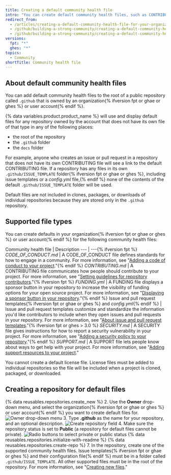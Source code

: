 ```yaml
---
title: Creating a default community health file
intro: "You can create default community health files, such as CONTRIBUTING and CODE_OF_CONDUCT. Default files will be used for any repository owned by the account that does not contain its own file of that type."
redirect_from:
  - /articles/creating-a-default-community-health-file-for-your-organization
  - /github/building-a-strong-community/creating-a-default-community-health-file-for-your-organization
  - /github/building-a-strong-community/creating-a-default-community-health-file
versions:
  fpt: "*"
  ghes: "*"
topics:
  - Community
shortTitle: Community health file
---
```


## About default community health files

You can add default community health files to the root of a public repository called `.github` that is owned by an organization{% ifversion fpt or ghae or ghes %} or user account{% endif %}.

{% data variables.product.product_name %} will use and display default files for any repository owned by the account that does not have its own file of that type in any of the following places:

- the root of the repository
- the `.github` folder
- the `docs` folder

For example, anyone who creates an issue or pull request in a repository that does not have its own CONTRIBUTING file will see a link to the default CONTRIBUTING file. If a repository has any files in its own `.github/ISSUE_TEMPLATE` folder{% ifversion fpt or ghae or ghes %}, including issue templates or a _config.yml_ file,{% endif %} none of the contents of the default `.github/ISSUE_TEMPLATE` folder will be used.

Default files are not included in clones, packages, or downloads of individual repositories because they are stored only in the `.github` repository.

## Supported file types

You can create defaults in your organization{% ifversion fpt or ghae or ghes %} or user account{% endif %} for the following community health files:

Community health file | Description
--- | ---{% ifversion fpt %}
_CODE_OF_CONDUCT.md_ | A CODE_OF_CONDUCT file defines standards for how to engage in a community. For more information, see "[Adding a code of conduct to your project](/articles/adding-a-code-of-conduct-to-your-project/)."{% endif %}
_CONTRIBUTING.md_ | A CONTRIBUTING file communicates how people should contribute to your project. For more information, see "[Setting guidelines for repository contributors](/articles/setting-guidelines-for-repository-contributors/)."{% ifversion fpt %}
_FUNDING.yml_ | A FUNDING file displays a sponsor button in your repository to increase the visibility of funding options for your open source project. For more information, see "[Displaying a sponsor button in your repository](/articles/displaying-a-sponsor-button-in-your-repository)."{% endif %}
Issue and pull request templates{% ifversion fpt or ghae or ghes %} and _config.yml_{% endif %} | Issue and pull request templates customize and standardize the information you'd like contributors to include when they open issues and pull requests in your repository. For more information, see "[About issue and pull request templates](/articles/about-issue-and-pull-request-templates/)."{% ifversion fpt or ghes > 3.0 %}
_SECURITY.md_ | A SECURITY file gives instructions for how to report a security vulnerability in your project. For more information, see "[Adding a security policy to your repository](/code-security/getting-started/adding-a-security-policy-to-your-repository)."{% endif %}
_SUPPORT.md_ | A SUPPORT file lets people know about ways to get help with your project. For more information, see "[Adding support resources to your project](/articles/adding-support-resources-to-your-project/)."

You cannot create a default license file. License files must be added to individual repositories so the file will be included when a project is cloned, packaged, or downloaded.

## Creating a repository for default files

{% data reusables.repositories.create_new %} 2. Use the **Owner** drop-down menu, and select the organization{% ifversion fpt or ghae or ghes %} or user account{% endif %} you want to create default files for.
![Owner drop-down menu](/assets/images/help/repository/create-repository-owner.png) 3. Type **.github** as the name for your repository, and an optional description.
![Create repository field](/assets/images/help/repository/default-file-repository-name.png) 4. Make sure the repository status is set to **Public** (a repository for default files cannot be private).
![Radio buttons to select private or public status](/assets/images/help/repository/create-repository-public-private.png)
{% data reusables.repositories.initialize-with-readme %}
{% data reusables.repositories.create-repo %} 7. In the repository, create one of the supported community health files. Issue templates{% ifversion fpt or ghae or ghes %} and their configuration file{% endif %} must be in a folder called `.github/ISSUE_TEMPLATE`. All other supported files must be in the root of the repository. For more information, see "[Creating new files](/articles/creating-new-files/)."
